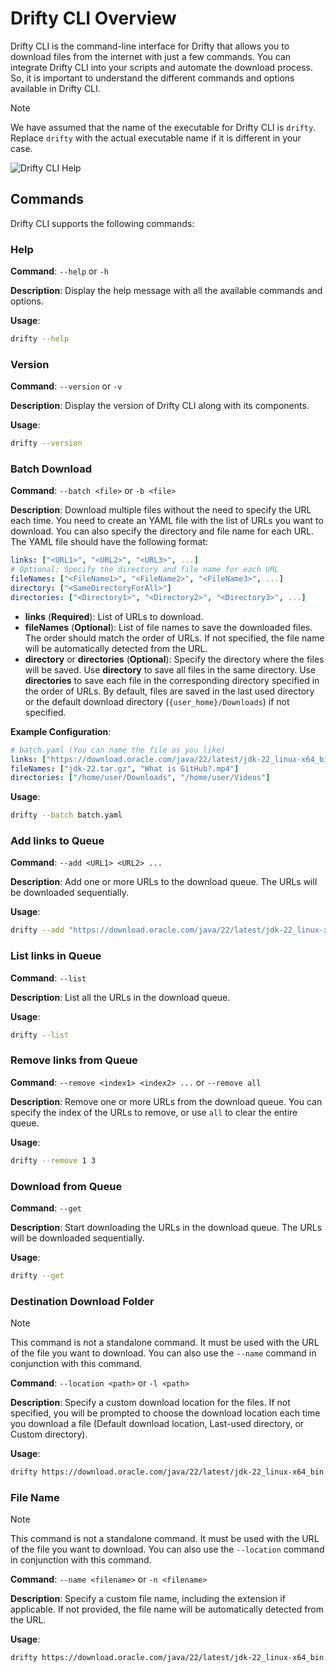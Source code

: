 # Drifty CLI Overview

Drifty CLI is the command-line interface for Drifty that allows you to download files from the internet with just a few commands. You can integrate Drifty CLI into your scripts and automate the download process. So, it is important to understand the different commands and options available in Drifty CLI.

> [!NOTE]
> We have assumed that the name of the executable for Drifty CLI is `drifty`. Replace `drifty` with the actual executable name if it is different in your case.

![Drifty CLI Help](https://github.com/user-attachments/assets/b695f3b4-c695-4dfe-a431-9742671488f9)

## Commands

Drifty CLI supports the following commands:

### Help

**Command**: `--help` or `-h`

**Description**: Display the help message with all the available commands and options.

**Usage**:

```bash
drifty --help
```

### Version

**Command**: `--version` or `-v`

**Description**: Display the version of Drifty CLI along with its components.

**Usage**:

```bash
drifty --version
```

### Batch Download

**Command**: `--batch <file>` or `-b <file>`

**Description**: Download multiple files without the need to specify the URL each time. You need to create an YAML file with the list of URLs you want to download. You can also specify the directory and file name for each URL. The YAML file should have the following format:

```yaml
links: ["<URL1>", "<URL2>", "<URL3>", ...]
# Optional: Specify the directory and file name for each URL
fileNames: ["<FileName1>", "<FileName2>", "<FileName3>", ...]
directory: ["<SameDirectoryForAll>"]
directories: ["<Directory1>", "<Directory2>", "<Directory3>", ...]
```

- **links** (**Required**): List of URLs to download.
- **fileNames** (**Optional**): List of file names to save the downloaded files. The order should match the order of URLs. If not specified, the file name will be automatically detected from the URL.
- **directory** or **directories** (**Optional**): Specify the directory where the files will be saved. Use **directory** to save all files in the same directory. Use **directories** to save each file in the corresponding directory specified in the order of URLs. By default, files are saved in the last used directory or the default download directory (`{user_home}/Downloads`) if not specified.

**Example Configuration**:

```yaml
# batch.yaml (You can name the file as you like)
links: ["https://download.oracle.com/java/22/latest/jdk-22_linux-x64_bin.tar.gz", "https://www.youtube.com/watch?v=pBy1zgt0XPc"]
fileNames: ["jdk-22.tar.gz", "What is GitHub?.mp4"]
directories: ["/home/user/Downloads", "/home/user/Videos"]
```

**Usage**:

```bash
drifty --batch batch.yaml
```

### Add links to Queue

**Command**: `--add <URL1> <URL2> ...`

**Description**: Add one or more URLs to the download queue. The URLs will be downloaded sequentially.

**Usage**:

```bash
drifty --add "https://download.oracle.com/java/22/latest/jdk-22_linux-x64_bin.tar.gz" "https://www.youtube.com/watch?v=pBy1zgt0XPc"
```

### List links in Queue

**Command**: `--list`

**Description**: List all the URLs in the download queue.

**Usage**:

```bash
drifty --list
```

### Remove links from Queue

**Command**: `--remove <index1> <index2> ...` or `--remove all`

**Description**: Remove one or more URLs from the download queue. You can specify the index of the URLs to remove, or use `all` to clear the entire queue.

**Usage**:

```bash
drifty --remove 1 3
```

### Download from Queue

**Command**: `--get`

**Description**: Start downloading the URLs in the download queue. The URLs will be downloaded sequentially.

**Usage**:

```bash
drifty --get
```

### Destination Download Folder

> [!NOTE]
> This command is not a standalone command. It must be used with the URL of the file you want to download.
> You can also use the `--name` command in conjunction with this command.

**Command**: `--location <path>` or `-l <path>`

**Description**: Specify a custom download location for the files. If not specified, you will be prompted to choose the download location each time you download a file (Default download location, Last-used directory, or Custom directory).

**Usage**:

```bash
drifty https://download.oracle.com/java/22/latest/jdk-22_linux-x64_bin.tar.gz --location /home/user/Downloads
```

### File Name

> [!NOTE]
> This command is not a standalone command. It must be used with the URL of the file you want to download.
> You can also use the `--location` command in conjunction with this command.

**Command**: `--name <filename>` or `-n <filename>`

**Description**: Specify a custom file name, including the extension if applicable. If not provided, the file name will be automatically detected from the URL.

**Usage**:

```bash
drifty https://download.oracle.com/java/22/latest/jdk-22_linux-x64_bin.tar.gz --name jdk-22.tar.gz
```